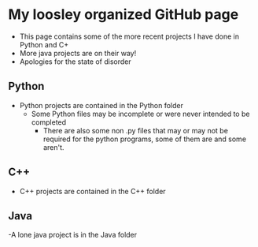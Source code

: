 # My loosley organized GitHub page

- This page contains some of the more recent projects I have done in Python and C+
- More java projects are on their way!
- Apologies for the state of disorder

## Python
- Python projects are contained in the Python folder
  - Some Python files may be incomplete or were never intended to be completed
    - There are also some non .py files that may or may not be required for the python programs, some of them are and some aren't.

## C++
- C++ projects are contained in the C++ folder

## Java
-A lone java project is in the Java folder
